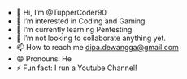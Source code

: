 - 👋 Hi, I’m @TupperCoder90
- 👀 I’m interested in Coding and Gaming
- 🌱 I’m currently learning Pentesting
- 💞️ I’m not looking to collaborate anything yet.
- 📫 How to reach me dipa.dewangga@gmail.com
- 😄 Pronouns: He
- ⚡ Fun fact: I run a Youtube Channel!

<!---
TupperCoder90/TupperCoder90 is a ✨ special ✨ repository because its `README.md` (this file) appears on your GitHub profile.
You can click the Preview link to take a look at your changes.
--->
